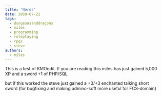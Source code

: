 ```yaml
---
title: 'Nerds'
date: 2000-07-21
tags:
  - dungeonsanddragons
  - miles
  - programming
  - roleplaying
  - rpgs
  - steve
authors:
  - miles
---
```


This is a test of KMOedit. If you are reading this miles has just gained 5,000 XP and a sword +1 of PHP/SQL

but if this worked the steve just gained a +3/+3 enchanted talking short sword (for bugfixing and making admino-soft more useful for FCS-domain)
